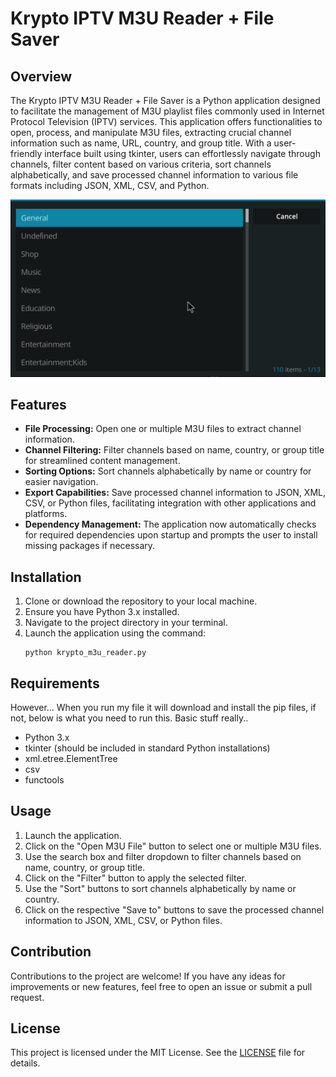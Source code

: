 # Krypto IPTV M3U Reader + File Saver

## Overview
The Krypto IPTV M3U Reader + File Saver is a Python application designed to facilitate the management of M3U playlist files commonly used in Internet Protocol Television (IPTV) services. This application offers functionalities to open, process, and manipulate M3U files, extracting crucial channel information such as name, URL, country, and group title. With a user-friendly interface built using tkinter, users can effortlessly navigate through channels, filter content based on various criteria, sort channels alphabetically, and save processed channel information to various file formats including JSON, XML, CSV, and Python.

![Outcome](outcome.png)

## Features
- **File Processing:** Open one or multiple M3U files to extract channel information.
- **Channel Filtering:** Filter channels based on name, country, or group title for streamlined content management.
- **Sorting Options:** Sort channels alphabetically by name or country for easier navigation.
- **Export Capabilities:** Save processed channel information to JSON, XML, CSV, or Python files, facilitating integration with other applications and platforms.
- **Dependency Management:** The application now automatically checks for required dependencies upon startup and prompts the user to install missing packages if necessary.

## Installation
1. Clone or download the repository to your local machine.
2. Ensure you have Python 3.x installed.
3. Navigate to the project directory in your terminal.
4. Launch the application using the command:
    ```
    python krypto_m3u_reader.py
    ```


## Requirements
However... When you run my file it will download and install the pip files, if not, below is what you need to run this. Basic stuff really.. 


- Python 3.x
- tkinter (should be included in standard Python installations)
- xml.etree.ElementTree
- csv
- functools


## Usage
1. Launch the application.
2. Click on the "Open M3U File" button to select one or multiple M3U files.
3. Use the search box and filter dropdown to filter channels based on name, country, or group title.
4. Click on the "Filter" button to apply the selected filter.
5. Use the "Sort" buttons to sort channels alphabetically by name or country.
6. Click on the respective "Save to" buttons to save the processed channel information to JSON, XML, CSV, or Python files.

## Contribution
Contributions to the project are welcome! If you have any ideas for improvements or new features, feel free to open an issue or submit a pull request.

## License
This project is licensed under the MIT License. See the [LICENSE](LICENSE) file for details.
